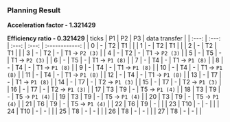 ### Planning Result
**Acceleration factor - 1.321429**

**Efficiency ratio - 0.321429**
| ticks |  P1   |  P2   |  P3   | data transfer  |
| :---: | :---: | :---: | :---: | :------------: |
|   0   |   -   |  T2   |  T1   |                |
|   1   |   -   |  T2   |  T1   |                |
|   2   |   -   |  T2   |  T1   |                |
|   3   |   -   |  T2   |   -   | T1 -> `P2 (3)` |
|   4   |   -   |  T2   |   -   | T1 -> `P2 (3)` |
|   5   |   -   |  T5   |   -   | T1 -> `P2 (3)` |
|   6   |   -   |  T5   |   -   | T1 -> `P1 (8)` |
|   7   |   -   |  T4   |   -   | T1 -> `P1 (8)` |
|   8   |   -   |  T4   |   -   | T1 -> `P1 (8)` |
|   9   |   -   |  T4   |   -   | T1 -> `P1 (8)` |
|  10   |   -   |  T4   |   -   | T1 -> `P1 (8)` |
|  11   |   -   |  T4   |   -   | T1 -> `P1 (8)` |
|  12   |   -   |  T4   |   -   | T1 -> `P1 (8)` |
|  13   |   -   |  T7   |   -   | T1 -> `P1 (8)` |
|  14   |   -   |  T7   |   -   | T2 -> `P1 (3)` |
|  15   |   -   |  T7   |   -   | T2 -> `P1 (3)` |
|  16   |   -   |  T7   |   -   | T2 -> `P1 (3)` |
|  17   |  T3   |  T9   |   -   | T5 -> `P1 (4)` |
|  18   |  T3   |  T9   |   -   | T5 -> `P1 (4)` |
|  19   |  T3   |  T9   |   -   | T5 -> `P1 (4)` |
|  20   |  T3   |  T9   |   -   | T5 -> `P1 (4)` |
|  21   |  T6   |  T9   |   -   | T5 -> `P1 (4)` |
|  22   |  T6   |  T9   |   -   |                |
|  23   |  T10  |   -   |   -   |                |
|  24   |  T10  |   -   |   -   |                |
|  25   |  T8   |   -   |   -   |                |
|  26   |  T8   |   -   |   -   |                |
|  27   |  T8   |   -   |   -   |                |
